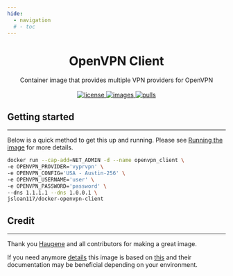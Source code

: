 ```yaml
---
hide:
  - navigation
  # - toc
---
```


<h1 align="center">
  OpenVPN Client
</h1>

<p align="center">
  Container image that provides multiple VPN providers for OpenVPN
  <br><br>

  <a href="https://github.com/jsloan117/docker-deluge/blob/master/LICENSE">
    <img alt="license" src="https://img.shields.io/badge/License-GPLv3-blue.svg" />
  </a>
  <a href="https://github.com/jsloan117/docker-openvpn-client/actions/workflows/images.yml">
    <img alt="images" src="https://github.com/jsloan117/docker-openvpn-client/actions/workflows/images.yml/badge.svg?branch=v3.1.2" />
  </a>
  <a href="https://hub.docker.com/repository/docker/jsloan117/docker-openvpn-client">
    <img alt="pulls" src="https://img.shields.io/docker/pulls/jsloan117/docker-openvpn-client.svg" />
  </a>
</p>

## Getting started

---

Below is a quick method to get this up and running. Please see [Running the image](run-image.md) for more details.

```bash
docker run --cap-add=NET_ADMIN -d --name openvpn_client \
-e OPENVPN_PROVIDER='vyprvpn' \
-e OPENVPN_CONFIG='USA - Austin-256' \
-e OPENVPN_USERNAME='user' \
-e OPENVPN_PASSWORD='password' \
--dns 1.1.1.1 --dns 1.0.0.1 \
jsloan117/docker-openvpn-client
```

## Credit

---

Thank you [Haugene](https://github.com/haugene) and all contributors for making a great image.

If you need anymore [details](https://haugene.github.io/docker-transmission-openvpn) this image is based on [this](https://github.com/haugene/docker-transmission-openvpn) and their documentation may be beneficial depending on your environment.

